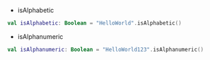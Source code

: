 * isAlphabetic

```kotlin
val isAlphabetic: Boolean = "HelloWorld".isAlphabetic()
```

* isAlphanumeric

```kotlin
val isAlphanumeric: Boolean = "HelloWorld123".isAlphanumeric()
```

